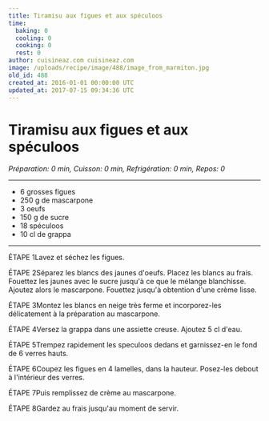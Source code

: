 ```yaml
---
title: Tiramisu aux figues et aux spéculoos
time:
  baking: 0
  cooling: 0
  cooking: 0
  rest: 0
author: cuisineaz.com cuisineaz.com
image: /uploads/recipe/image/488/image_from_marmiton.jpg
old_id: 488
created_at: 2016-01-01 00:00:00 UTC
updated_at: 2017-07-15 09:34:36 UTC
---
```


# Tiramisu aux figues et aux spéculoos

*Préparation: 0 min, Cuisson: 0 min, Refrigération: 0 min, Repos: 0*

---

- 6 grosses figues
- 250 g de mascarpone
- 3 oeufs
- 150 g de sucre
- 18 spéculoos
- 10 cl de grappa

---

ÉTAPE 1Lavez et séchez les figues.

ÉTAPE 2Séparez les blancs des jaunes d'oeufs. Placez les blancs au frais. Fouettez les jaunes avec le sucre jusqu'à ce que le mélange blanchisse. Ajoutez alors le mascarpone. Fouettez jusqu'à obtention d'une crème lisse.

ÉTAPE 3Montez les blancs en neige très ferme et incorporez-les délicatement à la préparation au mascarpone.

ÉTAPE 4Versez la grappa dans une assiette creuse. Ajoutez 5 cl d'eau.

ÉTAPE 5Trempez rapidement les speculoos dedans et garnissez-en le fond de 6 verres hauts.

ÉTAPE 6Coupez les figues en 4 lamelles, dans la hauteur. Posez-les debout à l'intérieur des verres.

ÉTAPE 7Puis remplissez de crème au mascarpone.

ÉTAPE 8Gardez au frais jusqu'au moment de servir.
